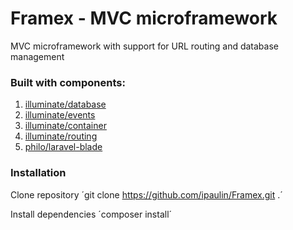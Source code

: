# Framex - MVC microframework

MVC microframework with support for URL routing and database management


### Built with components:

1. [illuminate/database](https://github.com/illuminate/database)
2. [illuminate/events](https://github.com/illuminate/events)
3. [illuminate/container](https://github.com/illuminate/container)
4. [illuminate/routing](https://github.com/illuminate/routing)
5. [philo/laravel-blade](https://github.com/PhiloNL/Laravel-Blade/tree/master)


### Installation  

Clone repository
    ´git clone https://github.com/ipaulin/Framex.git .´

Install dependencies
    ´composer install´